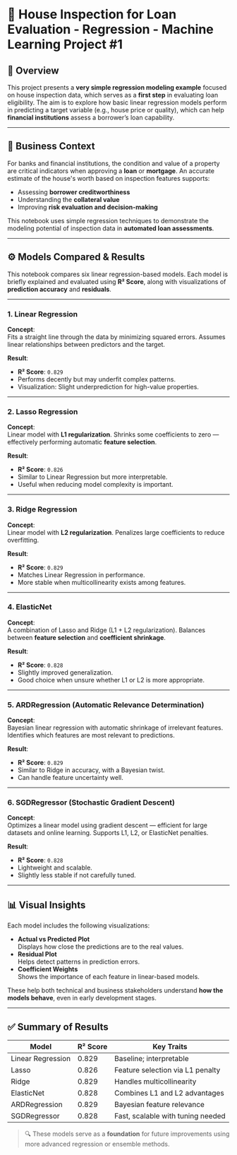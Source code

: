 # 🏡 House Inspection for Loan Evaluation - Regression - Machine Learning Project #1

## 📘 Overview

This project presents a **very simple regression modeling example** focused on house inspection data, which serves as a **first step** in evaluating loan eligibility. The aim is to explore how basic linear regression models perform in predicting a target variable (e.g., house price or quality), which can help **financial institutions** assess a borrower’s loan capability.

---

## 🏦 Business Context

For banks and financial institutions, the condition and value of a property are critical indicators when approving a **loan** or **mortgage**. An accurate estimate of the house's worth based on inspection features supports:

- Assessing **borrower creditworthiness**
- Understanding the **collateral value**
- Improving **risk evaluation and decision-making**

This notebook uses simple regression techniques to demonstrate the modeling potential of inspection data in **automated loan assessments**.

---

## ⚙️ Models Compared & Results

This notebook compares six linear regression-based models. Each model is briefly explained and evaluated using **R² Score**, along with visualizations of **prediction accuracy** and **residuals**.

---

### 1. **Linear Regression**

**Concept**:  
Fits a straight line through the data by minimizing squared errors. Assumes linear relationships between predictors and the target.

**Result**:
- **R² Score**: `0.829`
- Performs decently but may underfit complex patterns.
- Visualization: Slight underprediction for high-value properties.

---

### 2. **Lasso Regression**

**Concept**:  
Linear model with **L1 regularization**. Shrinks some coefficients to zero — effectively performing automatic **feature selection**.

**Result**:
- **R² Score**: `0.826`
- Similar to Linear Regression but more interpretable.
- Useful when reducing model complexity is important.

---

### 3. **Ridge Regression**

**Concept**:  
Linear model with **L2 regularization**. Penalizes large coefficients to reduce overfitting.

**Result**:
- **R² Score**: `0.829`
- Matches Linear Regression in performance.
- More stable when multicollinearity exists among features.

---

### 4. **ElasticNet**

**Concept**:  
A combination of Lasso and Ridge (L1 + L2 regularization). Balances between **feature selection** and **coefficient shrinkage**.

**Result**:
- **R² Score**: `0.828`
- Slightly improved generalization.
- Good choice when unsure whether L1 or L2 is more appropriate.

---

### 5. **ARDRegression** (Automatic Relevance Determination)

**Concept**:  
Bayesian linear regression with automatic shrinkage of irrelevant features. Identifies which features are most relevant to predictions.

**Result**:
- **R² Score**: `0.829`
- Similar to Ridge in accuracy, with a Bayesian twist.
- Can handle feature uncertainty well.

---

### 6. **SGDRegressor** (Stochastic Gradient Descent)

**Concept**:  
Optimizes a linear model using gradient descent — efficient for large datasets and online learning. Supports L1, L2, or ElasticNet penalties.

**Result**:
- **R² Score**: `0.828`
- Lightweight and scalable.
- Slightly less stable if not carefully tuned.

---

## 📊 Visual Insights

Each model includes the following visualizations:
- **Actual vs Predicted Plot**  
  Displays how close the predictions are to the real values.
- **Residual Plot**  
  Helps detect patterns in prediction errors.
- **Coefficient Weights**  
  Shows the importance of each feature in linear-based models.

These help both technical and business stakeholders understand **how the models behave**, even in early development stages.

---

## ✅ Summary of Results

| Model             | R² Score | Key Traits                          |
|------------------|----------|--------------------------------------|
| Linear Regression | 0.829    | Baseline; interpretable             |
| Lasso             | 0.826    | Feature selection via L1 penalty    |
| Ridge             | 0.829    | Handles multicollinearity           |
| ElasticNet        | 0.828    | Combines L1 and L2 advantages       |
| ARDRegression     | 0.829    | Bayesian feature relevance          |
| SGDRegressor      | 0.828    | Fast, scalable with tuning needed   |

> 🔍 These models serve as a **foundation** for future improvements using more advanced regression or ensemble methods.
